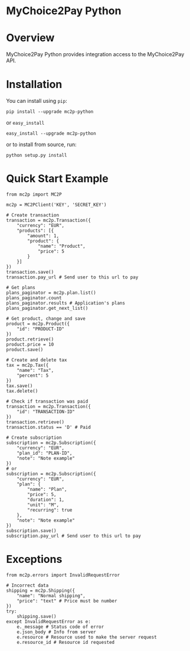 # MyChoice2Pay Python


# Overview

MyChoice2Pay Python provides integration access to the MyChoice2Pay API.

# Installation

You can install using `pip`:

    pip install --upgrade mc2p-python
    
or `easy_install`

    easy_install --upgrade mc2p-python

or to install from source, run:

    python setup.py install

# Quick Start Example

    from mc2p import MC2P
    
    mc2p = MC2PClient('KEY', 'SECRET_KEY')
    
    # Create transaction
    transaction = mc2p.Transaction({
        "currency": "EUR",
        "products": [{
            "amount": 1,
            "product": {
                "name": "Product",
                "price": 5
            }
        }]
    })
    transaction.save()
    transaction.pay_url # Send user to this url to pay

    # Get plans
    plans_paginator = mc2p.plan.list()
    plans_paginator.count
    plans_paginator.results # Application's plans
    plans_paginator.get_next_list()
    
    # Get product, change and save
    product = mc2p.Product({
        "id": "PRODUCT-ID"
    })
    product.retrieve()
    product.price = 10
    product.save()
    
    # Create and delete tax
    tax = mc2p.Tax({
        "name": "Tax",
        "percent": 5
    })
    tax.save()
    tax.delete()
    
    # Check if transaction was paid
    transaction = mc2p.Transaction({
        "id": "TRANSACTION-ID"
    })
    transaction.retrieve()
    transaction.status == 'D' # Paid
    
    # Create subscription
    subscription = mc2p.Subscription({
        "currency": "EUR",
        "plan_id": "PLAN-ID",
        "note": "Note example"
    })
    # or
    subscription = mc2p.Subscription({
        "currency": "EUR",
        "plan": {
            "name": "Plan",
            "price": 5,
            "duration": 1,
            "unit": "M",
            "recurring": true
        },
        "note": "Note example"
    })
    subscription.save()
    subscription.pay_url # Send user to this url to pay

# Exceptions
    
    from mc2p.errors import InvalidRequestError
    
    # Incorrect data
    shipping = mc2p.Shipping({
        "name": "Normal shipping",
        "price": "text" # Price must be number
    })
    try:
        shipping.save()
    except InvalidRequestError as e:
        e._message # Status code of error
        e.json_body # Info from server
        e.resource # Resource used to make the server request
        e.resource_id # Resource id requested    
